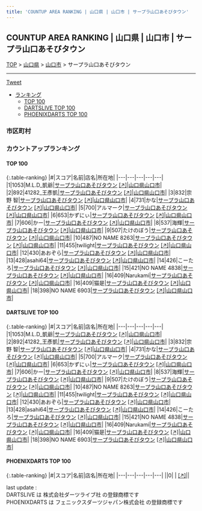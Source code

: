```yaml
---
title: 'COUNTUP AREA RANKING | 山口県 | 山口市 | サープラ山口あそびタウン'
---
```

## COUNTUP AREA RANKING | 山口県 | 山口市 | サープラ山口あそびタウン

[TOP](/darts/rank/) > [山口県](/darts/rank/山口県/) > [山口市](/darts/rank/山口県/山口市/) > サープラ山口あそびタウン

___

<a href="https://twitter.com/share?ref_src=twsrc%5Etfw" data-text="COUNTUP AREA RANKING | 山口県山口市サープラ山口あそびタウン" class="twitter-share-button" data-hashtags="DARTSLIVE,PHOENIXDARTS,darts,ダーツ" data-show-count="false">Tweet</a>

* [ランキング](#カウントアップランキング)
    * [TOP 100](#top-100)
    * [DARTSLIVE TOP 100](#dartslive-top-100)
    * [PHOENIXDARTS TOP 100](#phoenixdarts-top-100)

### 市区町村

<ul>

</ul>

### カウントアップランキング

#### TOP 100



{:.table-ranking}
|#|スコア|名前|店名|所在地|
|---|---|---|---|---|
|1|1053|<span class="rank-name-dl">M.L.D_凱爺</span>|<a href="/darts/rank/shops/486d5bca4634e4955f9f3321c1147265.html">サープラ山口あそびタウン</a> <a href="https://search.dartslive.com/jp/shop/486d5bca4634e4955f9f3321c1147265">[↗]</a>|<a href="/darts/rank/山口県/山口市">山口県山口市</a>|
|2|892|<span class="rank-name-dl">41282_王彥凱</span>|<a href="/darts/rank/shops/486d5bca4634e4955f9f3321c1147265.html">サープラ山口あそびタウン</a> <a href="https://search.dartslive.com/jp/shop/486d5bca4634e4955f9f3321c1147265">[↗]</a>|<a href="/darts/rank/山口県/山口市">山口県山口市</a>|
|3|832|<span class="rank-name-dl">宗野 智</span>|<a href="/darts/rank/shops/486d5bca4634e4955f9f3321c1147265.html">サープラ山口あそびタウン</a> <a href="https://search.dartslive.com/jp/shop/486d5bca4634e4955f9f3321c1147265">[↗]</a>|<a href="/darts/rank/山口県/山口市">山口県山口市</a>|
|4|731|<span class="rank-name-dl">かな</span>|<a href="/darts/rank/shops/486d5bca4634e4955f9f3321c1147265.html">サープラ山口あそびタウン</a> <a href="https://search.dartslive.com/jp/shop/486d5bca4634e4955f9f3321c1147265">[↗]</a>|<a href="/darts/rank/山口県/山口市">山口県山口市</a>|
|5|700|<span class="rank-name-dl">アルマーク</span>|<a href="/darts/rank/shops/486d5bca4634e4955f9f3321c1147265.html">サープラ山口あそびタウン</a> <a href="https://search.dartslive.com/jp/shop/486d5bca4634e4955f9f3321c1147265">[↗]</a>|<a href="/darts/rank/山口県/山口市">山口県山口市</a>|
|6|653|<span class="rank-name-dl">かずにぃ</span>|<a href="/darts/rank/shops/486d5bca4634e4955f9f3321c1147265.html">サープラ山口あそびタウン</a> <a href="https://search.dartslive.com/jp/shop/486d5bca4634e4955f9f3321c1147265">[↗]</a>|<a href="/darts/rank/山口県/山口市">山口県山口市</a>|
|7|606|<span class="rank-name-dl">かー</span>|<a href="/darts/rank/shops/486d5bca4634e4955f9f3321c1147265.html">サープラ山口あそびタウン</a> <a href="https://search.dartslive.com/jp/shop/486d5bca4634e4955f9f3321c1147265">[↗]</a>|<a href="/darts/rank/山口県/山口市">山口県山口市</a>|
|8|537|<span class="rank-name-dl">海輝</span>|<a href="/darts/rank/shops/486d5bca4634e4955f9f3321c1147265.html">サープラ山口あそびタウン</a> <a href="https://search.dartslive.com/jp/shop/486d5bca4634e4955f9f3321c1147265">[↗]</a>|<a href="/darts/rank/山口県/山口市">山口県山口市</a>|
|9|507|<span class="rank-name-dl">たけのぼう</span>|<a href="/darts/rank/shops/486d5bca4634e4955f9f3321c1147265.html">サープラ山口あそびタウン</a> <a href="https://search.dartslive.com/jp/shop/486d5bca4634e4955f9f3321c1147265">[↗]</a>|<a href="/darts/rank/山口県/山口市">山口県山口市</a>|
|10|487|<span class="rank-name-dl">NO NAME 8263</span>|<a href="/darts/rank/shops/486d5bca4634e4955f9f3321c1147265.html">サープラ山口あそびタウン</a> <a href="https://search.dartslive.com/jp/shop/486d5bca4634e4955f9f3321c1147265">[↗]</a>|<a href="/darts/rank/山口県/山口市">山口県山口市</a>|
|11|455|<span class="rank-name-dl">twilight</span>|<a href="/darts/rank/shops/486d5bca4634e4955f9f3321c1147265.html">サープラ山口あそびタウン</a> <a href="https://search.dartslive.com/jp/shop/486d5bca4634e4955f9f3321c1147265">[↗]</a>|<a href="/darts/rank/山口県/山口市">山口県山口市</a>|
|12|430|<span class="rank-name-dl">あおぞら</span>|<a href="/darts/rank/shops/486d5bca4634e4955f9f3321c1147265.html">サープラ山口あそびタウン</a> <a href="https://search.dartslive.com/jp/shop/486d5bca4634e4955f9f3321c1147265">[↗]</a>|<a href="/darts/rank/山口県/山口市">山口県山口市</a>|
|13|428|<span class="rank-name-dl">asahi64</span>|<a href="/darts/rank/shops/486d5bca4634e4955f9f3321c1147265.html">サープラ山口あそびタウン</a> <a href="https://search.dartslive.com/jp/shop/486d5bca4634e4955f9f3321c1147265">[↗]</a>|<a href="/darts/rank/山口県/山口市">山口県山口市</a>|
|14|426|<span class="rank-name-dl">こーたろ</span>|<a href="/darts/rank/shops/486d5bca4634e4955f9f3321c1147265.html">サープラ山口あそびタウン</a> <a href="https://search.dartslive.com/jp/shop/486d5bca4634e4955f9f3321c1147265">[↗]</a>|<a href="/darts/rank/山口県/山口市">山口県山口市</a>|
|15|421|<span class="rank-name-dl">NO NAME 4838</span>|<a href="/darts/rank/shops/486d5bca4634e4955f9f3321c1147265.html">サープラ山口あそびタウン</a> <a href="https://search.dartslive.com/jp/shop/486d5bca4634e4955f9f3321c1147265">[↗]</a>|<a href="/darts/rank/山口県/山口市">山口県山口市</a>|
|16|409|<span class="rank-name-dl">Narukami</span>|<a href="/darts/rank/shops/486d5bca4634e4955f9f3321c1147265.html">サープラ山口あそびタウン</a> <a href="https://search.dartslive.com/jp/shop/486d5bca4634e4955f9f3321c1147265">[↗]</a>|<a href="/darts/rank/山口県/山口市">山口県山口市</a>|
|16|409|<span class="rank-name-dl">猫是</span>|<a href="/darts/rank/shops/486d5bca4634e4955f9f3321c1147265.html">サープラ山口あそびタウン</a> <a href="https://search.dartslive.com/jp/shop/486d5bca4634e4955f9f3321c1147265">[↗]</a>|<a href="/darts/rank/山口県/山口市">山口県山口市</a>|
|18|398|<span class="rank-name-dl">NO NAME 6903</span>|<a href="/darts/rank/shops/486d5bca4634e4955f9f3321c1147265.html">サープラ山口あそびタウン</a> <a href="https://search.dartslive.com/jp/shop/486d5bca4634e4955f9f3321c1147265">[↗]</a>|<a href="/darts/rank/山口県/山口市">山口県山口市</a>|


#### DARTSLIVE TOP 100



{:.table-ranking}
|#|スコア|名前|店名|所在地|
|---|---|---|---|---|
|1|1053|<span class="rank-name-dl">M.L.D_凱爺</span>|<a href="/darts/rank/shops/486d5bca4634e4955f9f3321c1147265.html">サープラ山口あそびタウン</a> <a href="https://search.dartslive.com/jp/shop/486d5bca4634e4955f9f3321c1147265">[↗]</a>|<a href="/darts/rank/山口県/山口市">山口県山口市</a>|
|2|892|<span class="rank-name-dl">41282_王彥凱</span>|<a href="/darts/rank/shops/486d5bca4634e4955f9f3321c1147265.html">サープラ山口あそびタウン</a> <a href="https://search.dartslive.com/jp/shop/486d5bca4634e4955f9f3321c1147265">[↗]</a>|<a href="/darts/rank/山口県/山口市">山口県山口市</a>|
|3|832|<span class="rank-name-dl">宗野 智</span>|<a href="/darts/rank/shops/486d5bca4634e4955f9f3321c1147265.html">サープラ山口あそびタウン</a> <a href="https://search.dartslive.com/jp/shop/486d5bca4634e4955f9f3321c1147265">[↗]</a>|<a href="/darts/rank/山口県/山口市">山口県山口市</a>|
|4|731|<span class="rank-name-dl">かな</span>|<a href="/darts/rank/shops/486d5bca4634e4955f9f3321c1147265.html">サープラ山口あそびタウン</a> <a href="https://search.dartslive.com/jp/shop/486d5bca4634e4955f9f3321c1147265">[↗]</a>|<a href="/darts/rank/山口県/山口市">山口県山口市</a>|
|5|700|<span class="rank-name-dl">アルマーク</span>|<a href="/darts/rank/shops/486d5bca4634e4955f9f3321c1147265.html">サープラ山口あそびタウン</a> <a href="https://search.dartslive.com/jp/shop/486d5bca4634e4955f9f3321c1147265">[↗]</a>|<a href="/darts/rank/山口県/山口市">山口県山口市</a>|
|6|653|<span class="rank-name-dl">かずにぃ</span>|<a href="/darts/rank/shops/486d5bca4634e4955f9f3321c1147265.html">サープラ山口あそびタウン</a> <a href="https://search.dartslive.com/jp/shop/486d5bca4634e4955f9f3321c1147265">[↗]</a>|<a href="/darts/rank/山口県/山口市">山口県山口市</a>|
|7|606|<span class="rank-name-dl">かー</span>|<a href="/darts/rank/shops/486d5bca4634e4955f9f3321c1147265.html">サープラ山口あそびタウン</a> <a href="https://search.dartslive.com/jp/shop/486d5bca4634e4955f9f3321c1147265">[↗]</a>|<a href="/darts/rank/山口県/山口市">山口県山口市</a>|
|8|537|<span class="rank-name-dl">海輝</span>|<a href="/darts/rank/shops/486d5bca4634e4955f9f3321c1147265.html">サープラ山口あそびタウン</a> <a href="https://search.dartslive.com/jp/shop/486d5bca4634e4955f9f3321c1147265">[↗]</a>|<a href="/darts/rank/山口県/山口市">山口県山口市</a>|
|9|507|<span class="rank-name-dl">たけのぼう</span>|<a href="/darts/rank/shops/486d5bca4634e4955f9f3321c1147265.html">サープラ山口あそびタウン</a> <a href="https://search.dartslive.com/jp/shop/486d5bca4634e4955f9f3321c1147265">[↗]</a>|<a href="/darts/rank/山口県/山口市">山口県山口市</a>|
|10|487|<span class="rank-name-dl">NO NAME 8263</span>|<a href="/darts/rank/shops/486d5bca4634e4955f9f3321c1147265.html">サープラ山口あそびタウン</a> <a href="https://search.dartslive.com/jp/shop/486d5bca4634e4955f9f3321c1147265">[↗]</a>|<a href="/darts/rank/山口県/山口市">山口県山口市</a>|
|11|455|<span class="rank-name-dl">twilight</span>|<a href="/darts/rank/shops/486d5bca4634e4955f9f3321c1147265.html">サープラ山口あそびタウン</a> <a href="https://search.dartslive.com/jp/shop/486d5bca4634e4955f9f3321c1147265">[↗]</a>|<a href="/darts/rank/山口県/山口市">山口県山口市</a>|
|12|430|<span class="rank-name-dl">あおぞら</span>|<a href="/darts/rank/shops/486d5bca4634e4955f9f3321c1147265.html">サープラ山口あそびタウン</a> <a href="https://search.dartslive.com/jp/shop/486d5bca4634e4955f9f3321c1147265">[↗]</a>|<a href="/darts/rank/山口県/山口市">山口県山口市</a>|
|13|428|<span class="rank-name-dl">asahi64</span>|<a href="/darts/rank/shops/486d5bca4634e4955f9f3321c1147265.html">サープラ山口あそびタウン</a> <a href="https://search.dartslive.com/jp/shop/486d5bca4634e4955f9f3321c1147265">[↗]</a>|<a href="/darts/rank/山口県/山口市">山口県山口市</a>|
|14|426|<span class="rank-name-dl">こーたろ</span>|<a href="/darts/rank/shops/486d5bca4634e4955f9f3321c1147265.html">サープラ山口あそびタウン</a> <a href="https://search.dartslive.com/jp/shop/486d5bca4634e4955f9f3321c1147265">[↗]</a>|<a href="/darts/rank/山口県/山口市">山口県山口市</a>|
|15|421|<span class="rank-name-dl">NO NAME 4838</span>|<a href="/darts/rank/shops/486d5bca4634e4955f9f3321c1147265.html">サープラ山口あそびタウン</a> <a href="https://search.dartslive.com/jp/shop/486d5bca4634e4955f9f3321c1147265">[↗]</a>|<a href="/darts/rank/山口県/山口市">山口県山口市</a>|
|16|409|<span class="rank-name-dl">Narukami</span>|<a href="/darts/rank/shops/486d5bca4634e4955f9f3321c1147265.html">サープラ山口あそびタウン</a> <a href="https://search.dartslive.com/jp/shop/486d5bca4634e4955f9f3321c1147265">[↗]</a>|<a href="/darts/rank/山口県/山口市">山口県山口市</a>|
|16|409|<span class="rank-name-dl">猫是</span>|<a href="/darts/rank/shops/486d5bca4634e4955f9f3321c1147265.html">サープラ山口あそびタウン</a> <a href="https://search.dartslive.com/jp/shop/486d5bca4634e4955f9f3321c1147265">[↗]</a>|<a href="/darts/rank/山口県/山口市">山口県山口市</a>|
|18|398|<span class="rank-name-dl">NO NAME 6903</span>|<a href="/darts/rank/shops/486d5bca4634e4955f9f3321c1147265.html">サープラ山口あそびタウン</a> <a href="https://search.dartslive.com/jp/shop/486d5bca4634e4955f9f3321c1147265">[↗]</a>|<a href="/darts/rank/山口県/山口市">山口県山口市</a>|


#### PHOENIXDARTS TOP 100



{:.table-ranking}
|#|スコア|名前|店名|所在地|
|---|---|---|---|---|
||0|<span class="rank-name-dl"> </span>|<a href="/darts/rank/shops/.html"></a> <a href="">[↗]</a>|<a href="/darts/rank//"></a>|


<div class="footer border-top border-gray-light mt-5 pt-3 text-right text-gray">
    last update : <span style="font-weight: italic" id="foot_last_modified"></span><br />
    DARTSLIVE は 株式会社ダーツライブ社 の登録商標です<br />
    PHOENIXDARTS は フェニックスダーツジャパン株式会社 の登録商標です<br />
</div>

<script src="https://cdnjs.cloudflare.com/ajax/libs/jquery.tablesorter/2.31.3/js/jquery.tablesorter.min.js" integrity="sha512-qzgd5cYSZcosqpzpn7zF2ZId8f/8CHmFKZ8j7mU4OUXTNRd5g+ZHBPsgKEwoqxCtdQvExE5LprwwPAgoicguNg==" crossorigin="anonymous" referrerpolicy="no-referrer"></script>
<link rel="stylesheet" href="https://cdnjs.cloudflare.com/ajax/libs/jquery.tablesorter/2.31.3/css/theme.default.min.css" integrity="sha512-wghhOJkjQX0Lh3NSWvNKeZ0ZpNn+SPVXX1Qyc9OCaogADktxrBiBdKGDoqVUOyhStvMBmJQ8ZdMHiR3wuEq8+w==" crossorigin="anonymous" referrerpolicy="no-referrer" />
<script>
$(function() {
    $(".table-ranking").tablesorter({sortList:[[0, 0]]});
    $("#foot_last_modified").text(formatDate(new Date(document.lastModified), 'yyyy-MM-dd HH:mm:ss'));
});
</script>

<script async src="https://platform.twitter.com/widgets.js" charset="utf-8"></script>
